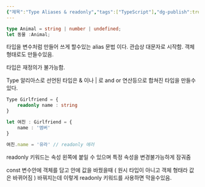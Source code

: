 ```yaml
---
{"제목":"Type Aliases & readonly","tags":["TypeScript"],"dg-publish":true,"permalink":"/v2/공부노트/TypeScript/Type Aliases & readonly/","dgPassFrontmatter":true}
---
```



```ts
type Animal = string | number | undefined; 
let 동물 :Animal;
```

타입을 변수처럼 만들어 쓰게 할수있는 alias 문법 이다. 관습상 대문자로 시작함. 
객체형태로도 만들수있음.

타입은 재정의가 불가능함.

Type 알리아스로 선언된 타입은 & 이나 | 로 and or 연산등으로 합쳐진 타입을 만들수있다.

```ts
Type Girlfriend = {
	readonly name : string
}

let 여친 : Girlfriend = {
	name : '엠버'
}

여친.name = '유라' // readonly 에러
```

readonly 키워드는 속성 왼쪽에 붙일 수 있으며
특정 속성을 변경불가능하게 잠궈줌

const 변수안에 객체를 담고 안에 값을 바꿨을때 ( 원시 타입이 아니고 객체 형태라 값은 바뀌어짐 )
바꿔지는데 이렇게 readonly 키워드를 사용하면 막을수있음.